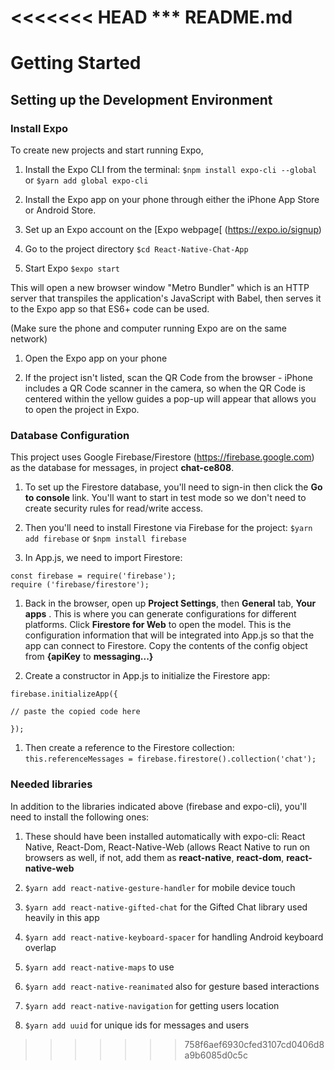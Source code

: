 <<<<<<< HEAD
*** README.md
=======
# Getting Started
## Setting up the Development Environment
### Install Expo

To create new projects and start running Expo, 

1. Install the Expo CLI from the terminal: `$npm install expo-cli --global` or `$yarn add global expo-cli`

1. Install the Expo app on your phone through either the iPhone App Store or Android Store.

1. Set up an Expo account on the [Expo webpage[ (https://expo.io/signup)

1. Go to the project directory `$cd React-Native-Chat-App`

1. Start Expo `$expo start`

This will open a new browser window "Metro Bundler" which is an HTTP server that transpiles the 
application's JavaScript with Babel, then serves it to the Expo app so that ES6+ code can be used.

(Make sure the phone and computer running Expo are on the same network)
1. Open the Expo app on your phone

1. If the project isn't listed, scan the QR Code from the browser - iPhone includes a QR Code scanner 
in the camera, so when the QR Code is centered within the yellow guides a pop-up will appear that allows
you to open the project in Expo.

### Database Configuration

This project uses Google Firebase/Firestore (https://firebase.google.com) as the database for messages, in project __chat-ce808__.

1. To set up the Firestore database, you'll need to sign-in then click the __Go to console__ link.  You'll want to start in test mode so we don't need to create security rules for read/write access.

1.  Then you'll need to install Firestone via Firebase for the project: `$yarn add firebase` or `$npm install firebase`

1. In App.js, we need to import Firestore: 

```
const firebase = require('firebase');
require ('firebase/firestore');
```

1. Back in the browser, open up __Project Settings__, then __General__ tab, __Your apps__ . This is where you can generate configurations for different platforms.  Click __Firestore for Web__ to open the model.  This is the configuration information that will be integrated into App.js so that the app can connect to Firestore.  Copy the contents of the config object from __{apiKey__ to __messaging...}__

1.  Create a constructor in App.js to initialize the Firestore app:

```
firebase.initializeApp({

// paste the copied code here

});
```
1. Then create a reference to the Firestore collection: `this.referenceMessages = firebase.firestore().collection('chat');`

### Needed libraries

In addition to the libraries indicated above (firebase and expo-cli), you'll need to install the following ones:

1. These should have been installed automatically with expo-cli: React Native, React-Dom, React-Native-Web (allows React Native to run on browsers as well, if not, add them as __react-native__, __react-dom__, __react-native-web__

1. `$yarn add react-native-gesture-handler` for mobile device touch

1. `$yarn add react-native-gifted-chat` for the Gifted Chat library used heavily in this app

1.  `$yarn add react-native-keyboard-spacer` for handling Android keyboard overlap

1. `$yarn add react-native-maps` to use <MapView />

1. `$yarn add react-native-reanimated` also for gesture based interactions

1. `$yarn add react-native-navigation` for getting users location

1. `$yarn add uuid` for unique ids for messages and users
>>>>>>> 758f6aef6930cfed3107cd0406d8a9b6085d0c5c
